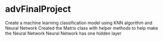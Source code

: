 # advFinalProject
Create a machine learning classification model using KNN algorithm and Neural Network
Created the Matrix class with helper methods to help make the Neural Network
Neural Network has one hidden layer
